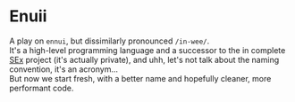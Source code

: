 # Enuii
A play on `ennui`, but dissimilarly pronounced `/in-wee/`.
<br/>
It's a high-level programming language and a successor to the in complete [SEx](https://github.com/IamFastre/SEx) project (it's actually private), and uhh, let's not talk about the naming convention, it's an acronym...
<br/>
But now we start fresh, with a better name and hopefully cleaner, more performant code.
